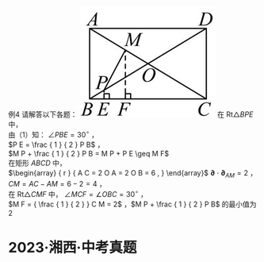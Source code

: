 例4 请解答以下各题：
![](<../../qs_image_DB/专题2-5_最值模型之阿氏圆与胡不归（解析版）/f29315f112d3f5f4ce3d7d182be8ec7f56a45e7562b63f08d470826ff206ffbb.jpg>)
在 $\mathrm { R t } \triangle B P E$ 中，  
由（1）知： $\angle P B E = 3 0 ^ { \circ }$ ，  
$P E = \frac { 1 } { 2 } P B$ ，  
$M P + \frac { 1 } { 2 } P B = M P + P E \geq M F$   
在矩形 $A B C D$ 中，  
$\begin{array} { r } { A C = 2 O A = 2 O B = 6 , } \end{array}$ $\mathbf { \partial } \cdot \mathbf { \partial } _ { A M } = 2$ ，$C M = A C - A M = 6 - 2 = 4$ ，  
在 $\mathrm { R t } \triangle C M F$ 中， $\angle M C F = \angle O B C = 3 0 ^ { \circ }$ ，  
$M F = { \frac { 1 } { 2 } } C M = 2$ ，$M P + \frac { 1 } { 2 } P B$ 的最小值为 2
# 2023·湘西·中考真题

